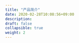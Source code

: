 ```yaml
---
title: "产品简介"
date: 2020-02-28T10:08:56+09:00
description: 
draft: false
collapsible: true
weight: 2
---
```


